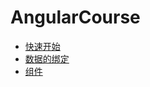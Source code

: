 # AngularCourse


* [快速开始](./docs/quick_start.md)
* [数据的绑定](./docs/data_bind.md)
* [组件](./docs/component.md)

